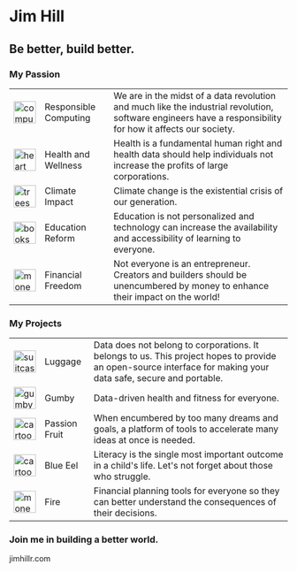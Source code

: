 # Jim Hill
## Be better, build better.

### My Passion
||||
|---|---|---|  
|<img src="https://jimhillr.com/images/responsible-computing.webp" alt="computer chip" width="40"/>| Responsible Computing |We are in the midst of a data revolution and much like the industrial revolution, software engineers have a responsibility for how it affects our society.|
|<img src="https://jimhillr.com/images/health-and-wellness.webp" alt="heart" width="40"/>|Health and Wellness|Health is a fundamental human right and health data should help individuals not increase the profits of large corporations.|
|<img src="https://jimhillr.com/images/environmental-impact.webp" alt="trees" width="40"/>|Climate Impact|Climate change is the existential crisis of our generation.|
|<img src="https://jimhillr.com/images/educational-reform.webp" alt="books" width="40"/>|Education Reform|Education is not personalized and technology can increase the availability and accessibility of learning to everyone.|
|<img src="https://jimhillr.com/images/financial-freedom.webp" alt="money" width="40"/>|Financial Freedom|Not everyone is an entrepreneur. Creators and builders should be unencumbered by money to enhance their impact on the world!|

### My Projects
||||
|---|---|---|  
|<img src="https://jimhillr.com/images/luggage.webp" alt="suitcase" width="40"/>| Luggage | Data does not belong to corporations. It belongs to us. This project hopes to provide an open-source interface for making your data safe, secure and portable.|
|<img src="https://jimhillr.com/images/gumby.svg" alt="gumby logo" width="40"/>|Gumby|Data-driven health and fitness for everyone.|
|<img src="https://jimhillr.com/images/passion-fruit.png" alt="cartoon fruit" width="40"/>|Passion Fruit|When encumbered by too many dreams and goals, a platform of tools to accelerate many ideas at once is needed.|
|<img src="https://jimhillr.com/images/blue-eel.webp" alt="cartoon eel" width="40"/>|Blue Eel|Literacy is the single most important outcome in a child's life. Let's not forget about those who struggle.|
|<img src="https://jimhillr.com/images/fire.webp" alt="money on fire" width="40"/>|Fire|Financial planning tools for everyone so they can better understand the consequences of their decisions.|

### Join me in building a better world.   
jimhillr.com
